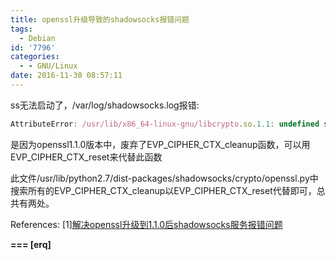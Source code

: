 ```yaml
---
title: openssl升级导致的shadowsocks报错问题
tags:
  - Debian
id: '7796'
categories:
  - - GNU/Linux
date: 2016-11-30 08:57:11
---
```



<!-- more -->
ss无法启动了，/var/log/shadowsocks.log报错:
```js
AttributeError: /usr/lib/x86_64-linux-gnu/libcrypto.so.1.1: undefined symbol: EVP_CIPHER_CTX_cleanup
```

是因为openssl1.1.0版本中，废弃了EVP_CIPHER_CTX_cleanup函数，可以用EVP_CIPHER_CTX_reset来代替此函数

此文件/usr/lib/python2.7/dist-packages/shadowsocks/crypto/openssl.py中搜索所有的EVP_CIPHER_CTX_cleanup以EVP_CIPHER_CTX_reset代替即可，总共有两处。

References:
\[1\][解决openssl升级到1.1.0后shadowsocks服务报错问题](https://blog.lyz810.com/article/2016/09/shadowsocks-with-openssl-greater-than-110/)

**\===
\[erq\]**
